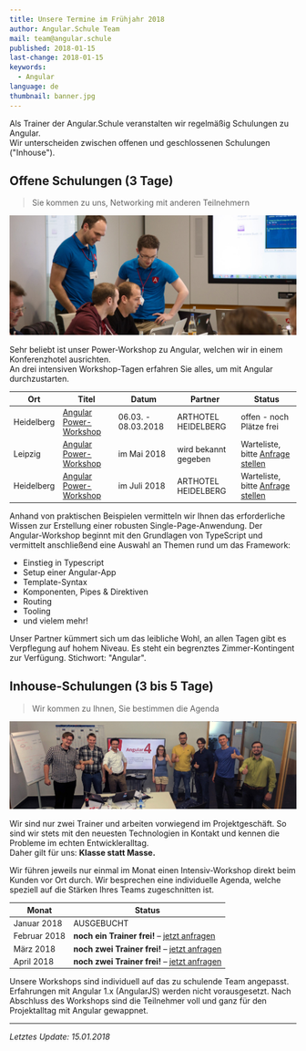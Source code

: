 ```yaml
---
title: Unsere Termine im Frühjahr 2018
author: Angular.Schule Team
mail: team@angular.schule
published: 2018-01-15
last-change: 2018-01-15
keywords:
  - Angular
language: de
thumbnail: banner.jpg
---
```


Als Trainer der Angular.Schule veranstalten wir regelmäßig Schulungen zu Angular.  
Wir unterscheiden zwischen offenen und geschlossenen Schulungen ("Inhouse").


## Offene Schulungen (3 Tage)

> Sie kommen zu uns, Networking mit anderen Teilnehmern

![](tagesworkshop.jpg)

Sehr beliebt ist unser Power-Workshop zu Angular, welchen wir in einem Konferenzhotel ausrichten.  
An drei intensiven Workshop-Tagen erfahren Sie alles, um mit Angular durchzustarten.


| Ort           | Titel                       | Datum               | Partner              | Status                                        |
|---------------|-----------------------------|---------------------|----------------------|-----------------------------------------------|
| Heidelberg    | [Angular Power-Workshop](#) | 06.03. - 08.03.2018 | ARTHOTEL HEIDELBERG  | offen - noch Plätze frei                      |
| Leipzig       | [Angular Power-Workshop](#) | im Mai 2018         | wird bekannt gegeben | Warteliste, bitte [Anfrage stellen](/angebot) |
| Heidelberg    | [Angular Power-Workshop](#) | im Juli 2018        | ARTHOTEL HEIDELBERG  | Warteliste, bitte [Anfrage stellen](/angebot) |

Anhand von praktischen Beispielen vermitteln wir Ihnen das erforderliche Wissen zur Erstellung einer robusten Single-Page-Anwendung.
Der Angular-Workshop beginnt mit den Grundlagen von TypeScript und vermittelt anschließend eine Auswahl an Themen rund um das Framework:

* Einstieg in Typescript
* Setup einer Angular-App
* Template-Syntax
* Komponenten, Pipes & Direktiven
* Routing
* Tooling
* und vielem mehr!

Unser Partner kümmert sich um das leibliche Wohl, an allen Tagen gibt es Verpflegung auf hohem Niveau.
Es steht ein begrenztes Zimmer-Kontingent zur Verfügung. Stichwort: "Angular". 



## Inhouse-Schulungen (3 bis 5 Tage)

> Wir kommen zu Ihnen, Sie bestimmen die Agenda

![](powerworkshop.jpg)

Wir sind nur zwei Trainer und arbeiten vorwiegend im Projektgeschäft.
So sind wir stets mit den neuesten Technologien in Kontakt und kennen die Probleme im echten Entwickleralltag.  
Daher gilt für uns: **Klasse statt Masse.**  

Wir führen jeweils nur einmal im Monat einen Intensiv-Workshop direkt beim Kunden vor Ort durch.
Wir besprechen eine individuelle Agenda, welche speziell auf die Stärken Ihres Teams zugeschnitten ist.


| Monat         | Status     |
|---------------|------------|
| Januar 2018   | AUSGEBUCHT |
| Februar 2018  | **noch ein Trainer frei!** – [jetzt anfragen](/angebot)  |
| März 2018     | **noch zwei Trainer frei!** – [jetzt anfragen](/angebot)  |
| April 2018    | **noch zwei Trainer frei!** – [jetzt anfragen](/angebot)  |


Unsere Workshops sind individuell auf das zu schulende Team angepasst.
Erfahrungen mit Angular 1.x (AngularJS) werden nicht vorausgesetzt.
Nach Abschluss des Workshops sind die Teilnehmer voll und ganz für den Projektalltag mit Angular gewappnet.

--------

*Letztes Update: 15.01.2018*